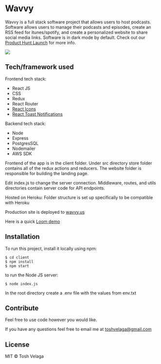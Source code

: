 # Wavvy

Wavvy is a full stack software project that allows users to host podcasts. Software allows users to manage their podcasts and episodes, create an RSS feed for itunes/spotify, and create a personalized website to share social media links. Software is in dark mode by default. Check out our [Product Hunt Launch](https://www.producthunt.com/posts/wavvy) for more info.

<span style="display:block" class="note">
  <img src="https://voiceblasts1.s3.amazonaws.com/Screen+Shot+2021-02-14+at+10.55.07+AM.png">
</span>

## Tech/framework used

Frontend tech stack:

- React JS
- CSS
- Redux
- React Router
- [React Icons](https://react-icons.github.io/react-icons/)
- [React Toast Notifications](https://jossmac.github.io/react-toast-notifications/)

Backend tech stack:

- Node
- Express
- PostgresSQL
- Nodemailer
- AWS SDK

Frontend of the app is in the client folder. Under src directory store folder contains all of the redux actions and reducers. The website folder is responsible for building the landing page.

Edit index.js to change the server connection. Middleware, routes, and utils directories contain server code for API endpoints.

Hosted on Heroku: Folder structure is set up specifically to be compatible with Heroku

Production site is deployed to [wavvy.us](https://www.wavvy.us/) 

Here is a quick [Loom demo](https://www.loom.com/share/b46061898fc54d15870cd734b96886a6) 

## Installation

To run this project, install it locally using npm:

```
$ cd client
$ npm install
$ npm start
```

to run the Node JS server:

```
$ node index.js
```

In the root directory create a .env file with the values from env.txt

## Contribute

Feel free to use code however you would like.

If you have any questions feel free to email me at toshvelaga@gmail.com

## License

MIT © Tosh Velaga

